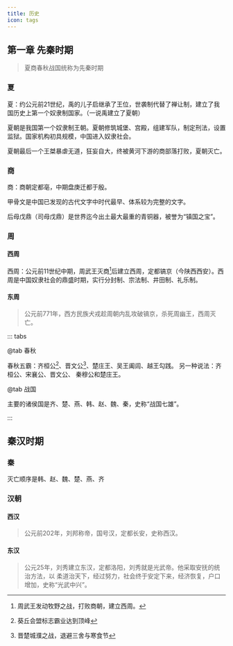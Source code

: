 ```yaml
---
title: 历史
icon: tags
---
```


## 第一章 先秦时期

<blockquote alt = "blue-alt">夏商春秋战国统称为先秦时期</blockquote>

### 夏


夏：约公元前21世纪，禹的儿子启继承了王位，世袭制代替了禅让制，建立了我国历史上第一个奴隶制国家。（一说禹建立了夏朝）

夏朝是我国第一个奴隶制王朝。夏朝修筑城堡、宫殿，组建军队，制定刑法，设置监狱。国家机构初具规模，中国进入奴隶社会。

夏朝最后一个王桀暴虐无道，狂妄自大，终被黄河下游的商部落打败，夏朝灭亡。

### 商

商：商朝定都亳，中期盘庚迁都于殷。

甲骨文是中国已发现的古代文字中时代最早、体系较为完整的文字。

后母戊鼎（司母戊鼎）是世界迄今出土最大最重的青铜器，被誉为“镇国之宝”。

### 周

#### 西周

西周：公元前11世纪中期，周武王灭商[^1]后建立西周，定都镐京（今陕西西安）。西周是中国奴隶社会的鼎盛时期，实行分封制、宗法制、井田制、礼乐制。

#### 东周

<blockquote alt = "purple-alt">公元前771年，西方民族犬戎趁周朝内乱攻破镐京，杀死周幽王，西周灭亡。</blockquote>

::: tabs

@tab 春秋

春秋五霸：齐桓公[^2]、晋文公[^3]、楚庄王、吴王阖闾、越王勾践。
另一种说法：齐桓公、宋襄公、晋文公、 秦穆公和楚庄王。

@tab 战国

主要的诸侯国是齐、楚、燕、韩、赵、魏、秦，史称“战国七雄”。

:::

## 秦汉时期

### 秦

灭亡顺序是韩、赵、魏、楚、燕、齐

### 汉朝

#### 西汉

<blockquote alt = "orange-alt"><img scr="/icon/info.svg"/>公元前202年，刘邦称帝，国号汉，定都长安，史称西汉。</blockquote>

#### 东汉

<blockquote alt = "green-alt">公元25年，刘秀建立东汉，定都洛阳，刘秀就是光武帝。他采取安抚的统治方法，以
柔道治天下，经过努力，社会终于安定下来，经济恢复，户口增加，史称“光武中兴”。</blockquote>

[^1]:周武王发动牧野之战，打败商朝，建立西周。
[^2]:葵丘会盟标志霸业达到顶峰
[^3]:晋楚城濮之战，退避三舍与寒食节